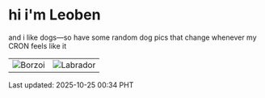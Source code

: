 # hi i'm Leoben

and i like dogs—so have some random dog pics that change whenever my CRON feels like it

|  |  |
|--------|----------|
| ![Borzoi](https://random-dog-vercel.vercel.app/api/random-borzoi?v=1761323643) | ![Labrador](https://random-dog-vercel.vercel.app/api/random-labrador?v=1761323643) |

Last updated: 2025-10-25 00:34 PHT
